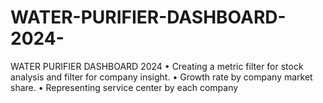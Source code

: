 # WATER-PURIFIER-DASHBOARD-2024-
WATER PURIFIER DASHBOARD 2024  • Creating a metric filter for stock analysis and filter for company insight.  • Growth rate by company market share.  • Representing service center by each company
